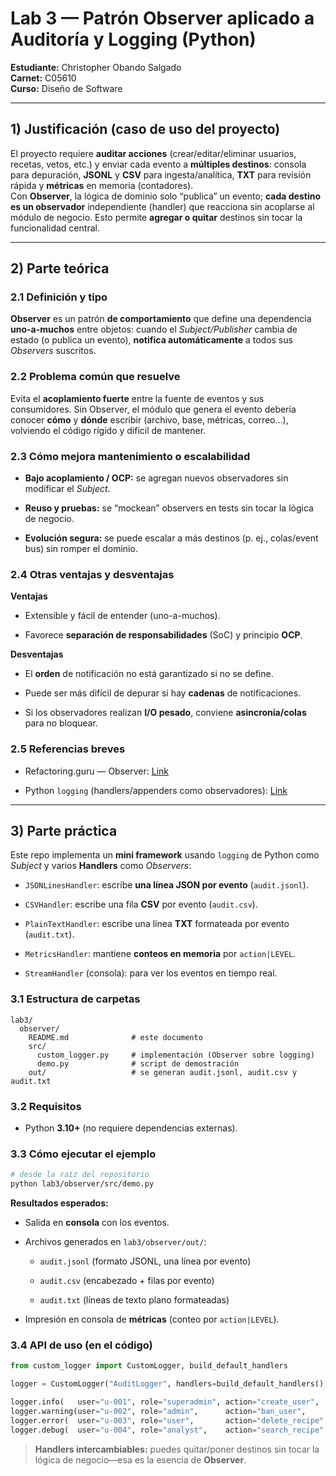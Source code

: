 # Lab 3 — Patrón **Observer** aplicado a Auditoría y Logging (Python)

**Estudiante:** Christopher Obando Salgado  
**Carnet:** C05610  
**Curso:** Diseño de Software

----------

## 1) Justificación (caso de uso del proyecto)

El proyecto requiere **auditar acciones** (crear/editar/eliminar usuarios, recetas, vetos, etc.) y enviar cada evento a **múltiples destinos**: consola para depuración, **JSONL** y **CSV** para ingesta/analítica, **TXT** para revisión rápida y **métricas** en memoria (contadores).  
Con **Observer**, la lógica de dominio solo “publica” un evento; **cada destino es un observador** independiente (handler) que reacciona sin acoplarse al módulo de negocio. Esto permite **agregar o quitar** destinos sin tocar la funcionalidad central.

----------

## 2) Parte teórica

### 2.1 Definición y tipo

**Observer** es un patrón **de comportamiento** que define una dependencia **uno-a-muchos** entre objetos: cuando el _Subject/Publisher_ cambia de estado (o publica un evento), **notifica automáticamente** a todos sus _Observers_ suscritos.

### 2.2 Problema común que resuelve

Evita el **acoplamiento fuerte** entre la fuente de eventos y sus consumidores. Sin Observer, el módulo que genera el evento debería conocer **cómo** y **dónde** escribir (archivo, base, métricas, correo…), volviendo el código rígido y difícil de mantener.

### 2.3 Cómo mejora mantenimiento o escalabilidad

-   **Bajo acoplamiento / OCP:** se agregan nuevos observadores sin modificar el _Subject_.
    
-   **Reuso y pruebas:** se “mockean” observers en tests sin tocar la lógica de negocio.
    
-   **Evolución segura:** se puede escalar a más destinos (p. ej., colas/event bus) sin romper el dominio.
    

### 2.4 Otras ventajas y desventajas

**Ventajas**

-   Extensible y fácil de entender (uno-a-muchos).
    
-   Favorece **separación de responsabilidades** (SoC) y principio **OCP**.
    

**Desventajas**

-   El **orden** de notificación no está garantizado si no se define.
    
-   Puede ser más difícil de depurar si hay **cadenas** de notificaciones.
    
-   Si los observadores realizan **I/O pesado**, conviene **asincronía/colas** para no bloquear.
    

### 2.5 Referencias breves

-   Refactoring.guru — Observer: [Link](https://refactoring.guru/es/design-patterns/observer)
    
-   Python `logging` (handlers/appenders como observadores): [Link](https://docs.python.org/3/library/logging.html)
    

----------

## 3) Parte práctica

Este repo implementa un **mini framework** usando `logging` de Python como _Subject_ y varios **Handlers** como _Observers_:

-   `JSONLinesHandler`: escribe **una línea JSON por evento** (`audit.jsonl`).
    
-   `CSVHandler`: escribe una fila **CSV** por evento (`audit.csv`).
    
-   `PlainTextHandler`: escribe una línea **TXT** formateada por evento (`audit.txt`).
    
-   `MetricsHandler`: mantiene **conteos en memoria** por `action|LEVEL`.
    
-   `StreamHandler` (consola): para ver los eventos en tiempo real.
    

### 3.1 Estructura de carpetas

```
lab3/
  observer/
    README.md              # este documento
    src/
      custom_logger.py     # implementación (Observer sobre logging)
      demo.py              # script de demostración
    out/                   # se generan audit.jsonl, audit.csv y audit.txt

```

### 3.2 Requisitos

-   Python **3.10+** (no requiere dependencias externas).
    

### 3.3 Cómo ejecutar el ejemplo

```bash
# desde la raíz del repositorio
python lab3/observer/src/demo.py

```

**Resultados esperados:**

-   Salida en **consola** con los eventos.
    
-   Archivos generados en `lab3/observer/out/`:
    
    -   `audit.jsonl` (formato JSONL, una línea por evento)
        
    -   `audit.csv` (encabezado + filas por evento)
        
    -   `audit.txt` (líneas de texto plano formateadas)
        
-   Impresión en consola de **métricas** (conteo por `action|LEVEL`).
    

### 3.4 API de uso (en el código)

```python
from custom_logger import CustomLogger, build_default_handlers

logger = CustomLogger("AuditLogger", handlers=build_default_handlers())

logger.info(   user="u-001", role="superadmin", action="create_user",   description="Created demo user")
logger.warning(user="u-002", role="admin",      action="ban_user",      description="Temporary ban (24h)")
logger.error(  user="u-003", role="user",       action="delete_recipe",  description="Insufficient permission")
logger.debug(  user="u-004", role="analyst",    action="search_recipe",  description="Query 'tacos'")

```

> **Handlers intercambiables:** puedes quitar/poner destinos sin tocar la lógica de negocio—esa es la esencia de **Observer**.

